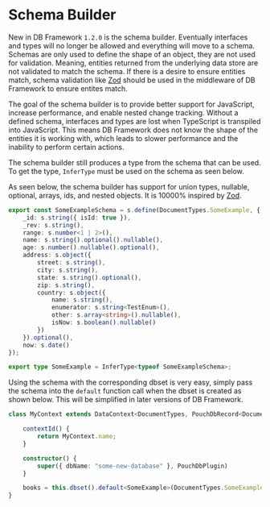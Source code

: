 # Schema Builder

New in DB Framework `1.2.0` is the schema builder.  Eventually interfaces and types will no longer be allowed and everything will move to a schema.  Schemas are only used to define the shape of an object, they are not used for validation.  Meaning, entities returned from the underlying data store are not validated to match the schema.  If there is a desire to ensure entities match, schema validation like [Zod](https://zod.dev/) should be used in the middleware of DB Framework to ensure entites match.

The goal of the schema builder is to provide better support for JavaScript, increase performance, and enable nested change tracking.  Without a defined schema, interfaces and types are lost when TypeScript is transpiled into JavaScript.  This means DB Framework does not know the shape of the entities it is working with, which leads to slower performance and the inability to perform certain actions.

The schema builder still produces a type from the schema that can be used.  To get the type, `InferType` must be used on the schema as seen below.

As seen below, the schema builder has support for union types, nullable, optional, arrays, ids, and nested objects.  It is 10000% inspired by [Zod](https://zod.dev/).

```typescript
export const SomeExampleSchema = s.define(DocumentTypes.SomeExample, {
    _id: s.string({ isId: true }),
    _rev: s.string(),
    range: s.number<1 | 2>(),
    name: s.string().optional().nullable(),
    age: s.number().nullable().optional(),
    address: s.object({
        street: s.string(),
        city: s.string(),
        state: s.string().optional(),
        zip: s.string(),
        country: s.object({
            name: s.string(),
            enumerator: s.string<TestEnum>(),
            other: s.array<string>().nullable(),
            isNow: s.boolean().nullable()
        })
    }).optional(),
    now: s.date()
});

export type SomeExample = InferType<typeof SomeExampleSchema>;
```

Using the schema with the corresponding dbset is very easy, simply pass the schema into the `default` function call when the dbset is created as shown below.  This will be simplified in later versions of DB Framework.

```typescript
class MyContext extends DataContext<DocumentTypes, PouchDbRecord<DocumentTypes>, "_id" | "_rev"> {

    contextId() {
        return MyContext.name;
    }

    constructor() {
        super({ dbName: "some-new-database" }, PouchDbPlugin)
    }

    books = this.dbset().default<SomeExample>(DocumentTypes.SomeExample, SomeExampleSchema).create();
}
```


